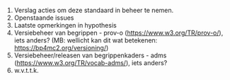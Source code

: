 1) Verslag acties om deze standaard in beheer te nemen.
2) Openstaande issues
3) Laatste opmerkingen in hypothesis
4) Versiebeheer van begrippen - prov-o (https://www.w3.org/TR/prov-o/), iets anders? (MB: wellicht kan dit wat betekenen: https://bp4mc2.org/versioning/)
5) Versiebeheer/releasen van begrippenkaders - adms (https://www.w3.org/TR/vocab-adms/), iets anders? 
6) w.v.t.t.k.
